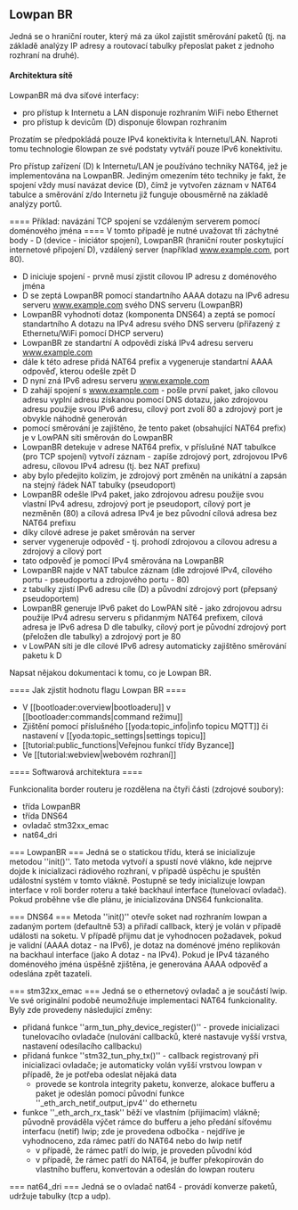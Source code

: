 ## Lowpan BR

Jedná se o hraniční router, který má za úkol zajistit směrování paketů (tj. na základě analýzy IP adresy a routovací tabulky přeposlat paket z jednoho rozhraní na druhé).



#### Architektura sítě 


LowpanBR má dva síťové interfacy:
  * pro přístup k Internetu a LAN disponuje rozhraním WiFi nebo Ethernet
  * pro přístup k devicům (D) disponuje 6lowpan rozhraním

Prozatím se předpokládá pouze IPv4 konektivita k Internetu/LAN. Naproti tomu technologie 6lowpan ze své podstaty vytváří pouze IPv6 konektivitu. 

Pro přístup zařízení (D) k Internetu/LAN je používáno techniky NAT64, jež je implementována na LowpanBR. Jediným omezením této techniky je fakt, že spojení vždy musí navázat device (D), čímž je vytvořen záznam v NAT64 tabulce a směrování z/do Internetu již funguje obousměrně na základě analýzy portů. 

==== Příklad: navázání TCP spojení se vzdáleným serverem pomocí doménového jména ====
V tomto případě je nutné uvažovat tři záchytné body - D (device - iniciátor spojení), LowpanBR (hraniční router poskytující internetové připojení D), vzdálený server (například www.example.com, port 80).

  * D iniciuje spojení - prvně musí zjistit cílovou IP adresu z doménového jména
  * D se zeptá LowpanBR pomocí standartního AAAA dotazu na IPv6 adresu serveru www.example.com svého DNS serveru (LowpanBR)
  * LowpanBR vyhodnotí dotaz (komponenta DNS64) a zeptá se pomocí standartního A dotazu na IPv4 adresu svého DNS serveru (přiřazený z Ethernetu/WiFi pomocí DHCP serveru)
  * LowpanBR ze standartní A odpovědi získá IPv4 adresu serveru www.example.com
  * dále k této adrese přidá NAT64 prefix a vygeneruje standartní AAAA odpověď, kterou odešle zpět D
  * D nyní zná IPv6 adresu serveru www.example.com
  * D zahájí spojení s www.example.com - pošle první paket, jako cílovou adresu vyplní adresu získanou pomocí DNS dotazu, jako zdrojovou adresu použije svou IPv6 adresu, cílový port zvolí 80 a zdrojový port je obvykle náhodně generován
  * pomocí směrování je zajištěno, že tento paket (obsahující NAT64 prefix) je v LowPAN síti směrován do LowpanBR
  * LowpanBR detekuje v adrese NAT64 prefix, v příslušné NAT tabulkce (pro TCP spojení) vytvoří záznam - zapíše zdrojový port, zdrojovou IPv6 adresu, cílovou IPv4 adresu (tj. bez NAT prefixu)
  * aby bylo předejito kolizím, je zdrojový port změněn na unikátní a zapsán na stejný řádek NAT tabulky (pseudoport)
  * LowpanBR odešle IPv4 paket, jako zdrojovou adresu použije svou vlastní IPv4 adresu, zdrojový port je pseudoport, cílový port je nezměněn (80) a cílová adresa IPv4 je bez původní cílová adresa bez NAT64 prefixu
  * díky cílové adrese je paket směrován na server
  * server vygeneruje odpověď - tj. prohodí zdrojovou a cílovou adresu a zdrojový a cílový port
  * tato odpověď je pomocí IPv4 směrována na LowpanBR
  * LowpanBR najde v NAT tabulce záznam (dle zdrojové IPv4, cílového portu - pseudoportu a zdrojového portu - 80)
  * z tabulky zjistí IPv6 adresu cíle (D) a původní zdrojový port (přepsaný pseudoportem)
  * LowpanBR generuje IPv6 paket do LowPAN sítě - jako zdrojovou adrsu použije IPv4 adresu serveru s přidanmým NAT64 prefixem, cílová adresa je IPv6 adresa D dle tabulky, cílový port je původní zdrojový port (přeložen dle tabulky) a zdrojový port je 80
  * v LowPAN síti je dle cílové IPv6 adresy automaticky zajištěno směrování paketu k D



Napsat nějakou dokumentaci k tomu, co je Lowpan BR.

==== Jak zjistit hodnotu flagu Lowpan BR ====
  * V [[bootloader:overview|bootloaderu]] v [[bootloader:commands|command režimu]]
  * Zjištění pomocí příslušného [[yoda:topic_info|info topicu MQTT]] či nastavení v [[yoda:topic_settings|settings topicu]]
  * [[tutorial:public_functions|Veřejnou funkcí třídy Byzance]]
  * Ve [[tutorial:webview|webovém rozhraní]]

==== Softwarová architektura ====

Funkcionalita border routeru je rozdělena na čtyři části (zdrojové soubory):
  * třída LowpanBR
  * třída DNS64
  * ovladač stm32xx_emac
  * nat64_dri

=== LowpanBR ===
Jedná se o statickou třídu, která se inicializuje metodou ''init()''. Tato metoda vytvoří a spustí nové vlákno, kde nejprve dojde k inicializaci rádiového rozhraní, v případě úspěchu je spuštěn událostní systém v tomto vlákně. Postupně se tedy inicializuje lowpan interface v roli  border roteru a také backhaul interface (tunelovací ovladač). Pokud proběhne vše dle plánu, je inicializována DNS64 funkcionalita.

=== DNS64 ===
Metoda ''init()'' otevře soket nad rozhraním lowpan a zadaným portem (defaultně 53) a přiřadí callback, který je volán v případě události na soketu. V případě přijmu dat je vyhodnocen požadavek, pokud je validní (AAAA dotaz - na IPv6), je dotaz na doménové jméno replikován na backhaul interface (jako A dotaz - na IPv4). Pokud je IPv4 tázaného doménového jména úspěšně zjištěna, je generována AAAA odpověď a odeslána zpět tazateli.

=== stm32xx_emac ===
Jedná se o ethernetový ovladač a je součástí lwip. Ve své originální podobě neumožňuje implementaci NAT64 funkcionality. Byly zde provedeny následující změny:
  * přidaná funkce ''arm_tun_phy_device_register()'' - provede inicializaci tunelovacího ovladače  (nulování callbacků, které nastavuje vyšší vrstva, nastavení odesílacího callbacku)
  * přidaná funkce ''stm32_tun_phy_tx()'' - callback registrovaný při inicializaci ovladače; je automaticky volán vyšší vrstvou lowpan v případě, že je potřeba odeslat nějaká data
    * provede se kontrola integrity paketu, konverze, alokace bufferu a paket je odeslán pomocí původní funkce ''_eth_arch_netif_output_ipv4'' do ethernetu
  * funkce ''_eth_arch_rx_task'' běží ve vlastním (přijímacím) vlákně; původně prováděla výčet rámce do bufferu a jeho předání síťovému interfacu (netif) lwip; zde je provedena odbočka - nejdříve je vyhodnoceno, zda rámec patří do NAT64 nebo do lwip netif
    *  v případě, že rámec patří do lwip, je proveden původní kód
    *  v případě, že rámec patří do NAT64, je buffer překopírován do vlastního bufferu, konvertován a odeslán do lowpan routeru

=== nat64_dri ===
Jedná se o ovladač nat64 - provádí konverze paketů, udržuje tabulky (tcp a udp). 